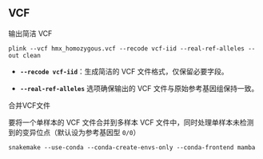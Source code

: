 ## VCF

输出简洁 VCF

```
plink --vcf hmx_homozygous.vcf --recode vcf-iid --real-ref-alleles --out clean
```

- **`--recode vcf-iid`**：生成简洁的 VCF 文件格式，仅保留必要字段。

-  **`--real-ref-alleles`** 选项确保输出的 VCF 文件与原始参考基因组保持一致。

合并VCF文件

要将一个单样本的 VCF 文件合并到多样本 VCF 文件中，同时处理单样本未检测到的变异位点（默认设为参考基因型 `0/0`）

```
snakemake --use-conda --conda-create-envs-only --conda-frontend mamba

```

